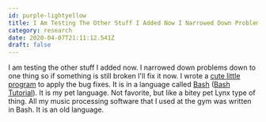 ```yaml
---
id: purple-lightyellow
title: I Am Testing The Other Stuff I Added Now I Narrowed Down Problems Down To One Thing So If Something Is Still Broken Ill Fix It
category: research
date: 2020-04-07T21:11:12.541Z
draft: false
---
```


I am testing the other stuff I added now. I narrowed down problems down to one thing so if something is still broken I'll fix it now. I wrote a [cute little program][1] to apply the bug fixes. It is in a language called [Bash][2] ([Bash Tutorial][3]). It is my pet language. Not favorite, but like a bitey pet Lynx type of thing. All my music processing software that I used at the gym was written in Bash. It is an old language.

[1]: https://github.com/fantasyui-com/catpea-com/blob/master/bugfix-commonjs-helpers.sh
[2]: https://en.wikipedia.org/wiki/Bash_%28Unix_shell%29
[3]: https://www.youtube.com/watch?v=v-F3YLd6oMw